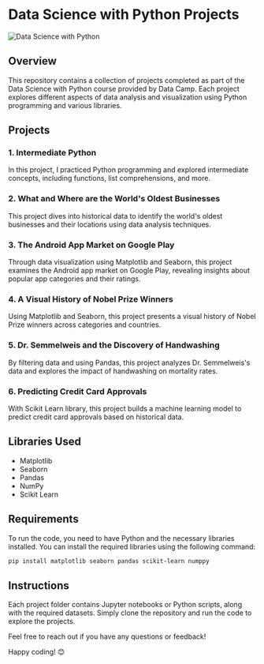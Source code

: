 # Data Science with Python Projects

![Data Science with Python](https://play-lh.googleusercontent.com/2C2J-FBAv2rK9ik8imx2w-03Dq3W9xhifqYebfsXfUKfmQQyMq62OBmIRsWWU76E5C4R=w512)

## Overview
This repository contains a collection of projects completed as part of the Data Science with Python course provided by Data Camp. Each project explores different aspects of data analysis and visualization using Python programming and various libraries.

## Projects

### 1. Intermediate Python
In this project, I practiced Python programming and explored intermediate concepts, including functions, list comprehensions, and more.

### 2. What and Where are the World's Oldest Businesses
This project dives into historical data to identify the world's oldest businesses and their locations using data analysis techniques.

### 3. The Android App Market on Google Play
Through data visualization using Matplotlib and Seaborn, this project examines the Android app market on Google Play, revealing insights about popular app categories and their ratings.

### 4. A Visual History of Nobel Prize Winners
Using Matplotlib and Seaborn, this project presents a visual history of Nobel Prize winners across categories and countries.

### 5. Dr. Semmelweis and the Discovery of Handwashing
By filtering data and using Pandas, this project analyzes Dr. Semmelweis's data and explores the impact of handwashing on mortality rates.

### 6. Predicting Credit Card Approvals
With Scikit Learn library, this project builds a machine learning model to predict credit card approvals based on historical data.

## Libraries Used
- Matplotlib
- Seaborn
- Pandas
- NumPy
- Scikit Learn

## Requirements
To run the code, you need to have Python and the necessary libraries installed. You can install the required libraries using the following command:

```bash
pip install matplotlib seaborn pandas scikit-learn numppy
```

## Instructions
Each project folder contains Jupyter notebooks or Python scripts, along with the required datasets. Simply clone the repository and run the code to explore the projects.

Feel free to reach out if you have any questions or feedback!

Happy coding! 😊
